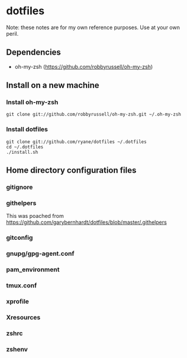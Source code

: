 # dotfiles

Note: these notes are for my own reference purposes. Use at your own peril.

## Dependencies

* oh-my-zsh (https://github.com/robbyrussell/oh-my-zsh)

## Install on a new machine

### Install oh-my-zsh

    git clone git://github.com/robbyrussell/oh-my-zsh.git ~/.oh-my-zsh

### Install dotfiles

    git clone git://github.com/ryane/dotfiles ~/.dotfiles
    cd ~/.dotfiles
    ./install.sh

## Home directory configuration files

### gitignore

### githelpers

This was poached from https://github.com/garybernhardt/dotfiles/blob/master/.githelpers

### gitconfig

### gnupg/gpg-agent.conf

### pam_environment

### tmux.conf

### xprofile

### Xresources

### zshrc

### zshenv
